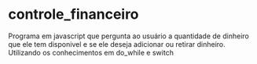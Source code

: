 # controle_financeiro
 Programa em javascript que pergunta ao usuário a quantidade de dinheiro que ele tem disponivel e se ele deseja adicionar ou retirar dinheiro. Utilizando os conhecimentos em do_while e switch 
